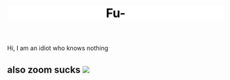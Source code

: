 <!DOCTYPE HTML>
<html>
<style> 
  h1 {
  background-color: #FFFFFF;
  color: #000000;
  }
  </style>
  <header> 
  <h1> Fu- </h1>
  </header>
  <main>
  <p> Hi, I am an idiot who knows nothing </p>
    <h2> also zoom sucks <img src=https://www.google.com/search?q=Zoom+logo&rlz=1C9BKJA_enHK707HK707&hl=en-GB&prmd=insv&sxsrf=ALeKk00l_rJxw9YbrySeeGYwraAyAE2uAg:1599017654821&source=lnms&tbm=isch&sa=X&ved=2ahUKEwjOi7j6xMnrAhVCM94KHQWPDvcQ_AUoAXoECA4QAQ&biw=1024&bih=659&dpr=2#imgrc=mzZRHIAnL59kkM> </h2>
  </main> 
  </html>

